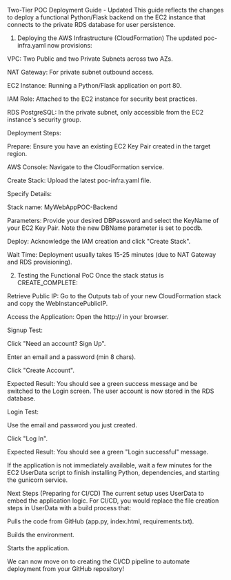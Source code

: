Two-Tier POC Deployment Guide - Updated
This guide reflects the changes to deploy a functional Python/Flask backend on the EC2 instance that connects to the private RDS database for user persistence.

1. Deploying the AWS Infrastructure (CloudFormation)
The updated poc-infra.yaml now provisions:

VPC: Two Public and two Private Subnets across two AZs.

NAT Gateway: For private subnet outbound access.

EC2 Instance: Running a Python/Flask application on port 80.

IAM Role: Attached to the EC2 instance for security best practices.

RDS PostgreSQL: In the private subnet, only accessible from the EC2 instance's security group.

Deployment Steps:

Prepare: Ensure you have an existing EC2 Key Pair created in the target region.

AWS Console: Navigate to the CloudFormation service.

Create Stack: Upload the latest poc-infra.yaml file.

Specify Details:

Stack name: MyWebAppPOC-Backend

Parameters: Provide your desired DBPassword and select the KeyName of your EC2 Key Pair. Note the new DBName parameter is set to pocdb.

Deploy: Acknowledge the IAM creation and click "Create Stack".

Wait Time: Deployment usually takes 15-25 minutes (due to NAT Gateway and RDS provisioning).

2. Testing the Functional PoC
Once the stack status is CREATE_COMPLETE:

Retrieve Public IP: Go to the Outputs tab of your new CloudFormation stack and copy the WebInstancePublicIP.

Access the Application: Open the http://<WebInstancePublicIP> in your browser.

Signup Test:

Click "Need an account? Sign Up".

Enter an email and a password (min 8 chars).

Click "Create Account".

Expected Result: You should see a green success message and be switched to the Login screen. The user account is now stored in the RDS database.

Login Test:

Use the email and password you just created.

Click "Log In".

Expected Result: You should see a green "Login successful" message.

If the application is not immediately available, wait a few minutes for the EC2 UserData script to finish installing Python, dependencies, and starting the gunicorn service.

Next Steps (Preparing for CI/CD)
The current setup uses UserData to embed the application logic. For CI/CD, you would replace the file creation steps in UserData with a build process that:

Pulls the code from GitHub (app.py, index.html, requirements.txt).

Builds the environment.

Starts the application.

We can now move on to creating the CI/CD pipeline to automate deployment from your GitHub repository!